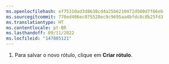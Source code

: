 ```yaml
---
ms.openlocfilehash: ef75310ad3d8638cd4a25b6210472d500d7f66eb
ms.sourcegitcommit: 770ed406ec075528ec9c9695aa4bfdc8c8b25fd3
ms.translationtype: HT
ms.contentlocale: pt-BR
ms.lasthandoff: 09/11/2022
ms.locfileid: "147885121"
---
```

  1. Para salvar o novo rótulo, clique em **Criar rótulo**.
